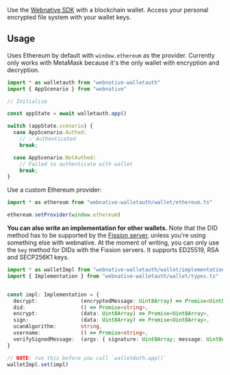 Use the [Webnative SDK](https://github.com/fission-codes/webnative#readme) with a blockchain wallet. Access your personal encrypted file system with your wallet keys.

## Usage

Uses Ethereum by default with `window.ethereum` as the provider. Currently only works with MetaMask because it's the only wallet with encryption and decryption.

```ts
import * as walletauth from "webnative-walletauth"
import { AppScenario } from "webnative"

// Initialise

const appState = await walletauth.app()

switch (appState.scenario) {
  case AppScenario.Authed:
    // ✅ Authenticated
    break;

  case AppScenario.NotAuthed:
    // Failed to authenticate with wallet
    break;
}
```

Use a custom Ethereum provider:

```ts
import * as ethereum from "webnative-walletauth/wallet/ethereum.ts"

ethereum.setProvider(window.ethereum)
```

**You can also write an implementation for other wallets.** Note that the DID method has to be supported by the [Fission server](https://github.com/fission-codes/fission), unless you're using something else with webnative. At the moment of writing, you can only use the `key` method for DIDs with the Fission servers. It supports ED25519, RSA and SECP256K1 keys.

```ts
import * as walletImpl from "webnative-walletauth/wallet/implementation.ts"
import { Implementation } from "webnative-walletauth/wallet/types.ts"


const impl: Implementation = {
  decrypt:              (encryptedMessage: Uint8Array) => Promise<Uint8Array>,
  did:                  () => Promise<string>,
  encrypt:              (data: Uint8Array) => Promise<Uint8Array>,
  sign:                 (data: Uint8Array) => Promise<Uint8Array>,
  ucanAlgorithm:        string,
  username:             () => Promise<string>,
  verifySignedMessage:  (args: { signature: Uint8Array; message: Uint8Array; publicKey?: Uint8Array }) => Promise<boolean>,
}

// NOTE: run this before you call `walletAuth.app()`
walletImpl.set(impl)
```
